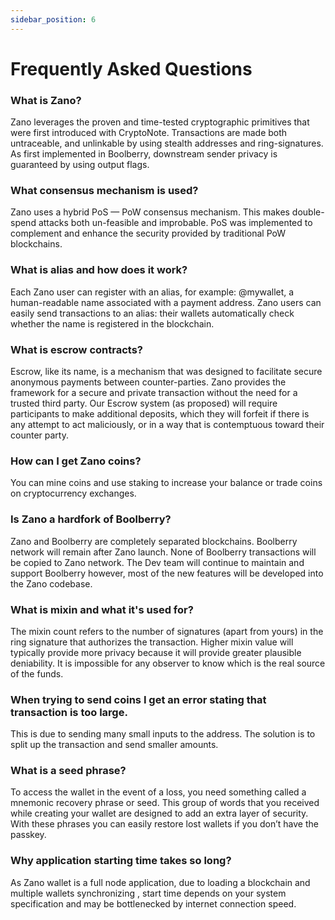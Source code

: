 ```yaml
---
sidebar_position: 6
---
```


# Frequently Asked Questions

### What is Zano?

Zano leverages the proven and time-tested cryptographic primitives that were first introduced with CryptoNote. Transactions are made both untraceable, and unlinkable by using stealth addresses and ring-signatures. As first implemented in Boolberry, downstream sender privacy is guaranteed by using output flags.

### What consensus mechanism is used?

Zano uses a hybrid PoS — PoW consensus mechanism. This makes double-spend attacks both un-feasible and improbable. PoS was implemented to complement and enhance the security provided by traditional PoW blockchains.

### What is alias and how does it work?

Each Zano user can register with an alias, for example: @mywallet, a human-readable name associated with a payment address. Zano users can easily send transactions to an alias: their wallets automatically check whether the name is registered in the blockchain.

### What is escrow contracts?

Escrow, like its name, is a mechanism that was designed to facilitate secure anonymous payments between counter-parties. Zano provides the framework for a secure and private transaction without the need for a trusted third party. Our Escrow system (as proposed) will require participants to make additional deposits, which they will forfeit if there is any attempt to act maliciously, or in a way that is contemptuous toward their counter party.

### How can I get Zano coins?

You can mine coins and use staking to increase your balance or trade coins on cryptocurrency exchanges.

### Is Zano a hardfork of Boolberry?

Zano and Boolberry are completely separated blockchains. Boolberry network will remain after Zano launch. None of Boolberry transactions will be copied to Zano network. The Dev team will continue to maintain and support Boolberry however, most of the new features will be developed into the Zano codebase.

### What is mixin and what it's used for?

The mixin count refers to the number of signatures (apart from yours) in the ring signature that authorizes the transaction. Higher mixin value will typically provide more privacy because it will provide greater plausible deniability. It is impossible for any observer to know which is the real source of the funds.

### When trying to send coins I get an error stating that transaction is too large.

This is due to sending many small inputs to the address. The solution is to split up the transaction and send smaller amounts.

### What is a seed phrase?

To access the wallet in the event of a loss, you need something called a mnemonic recovery phrase or seed. This group of words that you received while creating your wallet are designed to add an extra layer of security. With these phrases you can easily restore lost wallets if you don’t have the passkey.

### Why application starting time takes so long?

As Zano wallet is a full node application, due to loading a blockchain and multiple wallets synchronizing , start time depends on your system specification and may be bottlenecked by internet connection speed.
